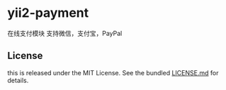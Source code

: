 # yii2-payment
在线支付模块
支持微信，支付宝，PayPal

## License

this is released under the MIT License. See the bundled [LICENSE.md](LICENSE.md)
for details.